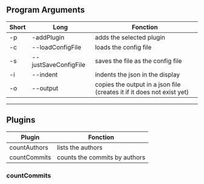 ## Program Arguments
Short | Long | Fonction 
-- | -- | --
-p | -addPlugin | adds the selected plugin
-c | --loadConfigFile | loads the config file
-s | --justSaveConfigFile | saves the file as the config file
-i | --indent | indents the json in the display 
-o | --output | copies the output in a json file (creates it if it does not exist yet) 

___
## Plugins
Plugin | Fonction
-- | --  
countAuthors | lists the authors
countCommits | counts the commits by authors

### countCommits

